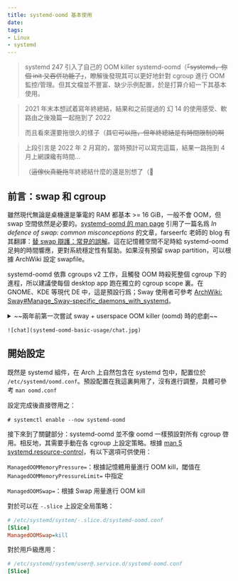 ```yaml
---
title: systemd-oomd 基本使用
date:
tags: 
- Linux
- systemd
---
```


> systemd 247 引入了自己的 OOM killer systemd-oomd（~~「systemd，你個 init 又吞併功能了」~~，瞭解後發現其可以更好地針對 cgroup 進行 OOM 監控/管理。但其文檔並不豐富、缺少示例配置，於是打算介紹一下其基本使用。
>
> <!-- more -->

> 2021 年末本想試着寫年終總結，結果和之前提過的 幻 14 的使用感受、軟路由之後幾篇一起拖到了 2022
>
> 而且看來還要拖很久的樣子（~~其它可以拖，但年終總結是有時間限制的啊~~

> 上段引言是 2022 年 2 月寫的，當時預計可以寫完這篇，結果一路拖到 4 月上網課纔有時間…
>
> （~~這傢伙真能拖~~年終總結什麼的還是別想了（🌚

## 前言：swap 和 cgroup

雖然現代無論是桌機還是筆電的 RAM 都基本 >= 16 GiB，一般不會 OOM，但 swap 空間依然是必要的。[systemd-oomd 的 man page](https://man.archlinux.org/man/systemd-oomd.8#SETUP_INFORMATION) 引用了一篇名爲 *In defence of swap: common misconceptions* 的文章，farseerfc 老師的 blog 有其翻譯：[替 swap 辯護：常見的誤解](https://farseerfc.me/in-defence-of-swap.html)。這在記憶體空間不足時給 systemd-oomd 足夠的時間響應，更對系統穩定性有幫助。如果沒有預留 swap partition，可以根據 ArchWiki 設定 swapfile。

systemd-oomd 依靠 cgroups v2 工作，且觸發 OOM 時殺死整個 cgroup 下的進程，所以建議使每個 desktop app 跑在獨立的 cgroup scope 裏。在 GNOME、KDE 等現代 DE 中，這是預設行爲；Sway 使用者可參考 [ArchWiki: Sway#Manage_Sway-specific_daemons_with_systemd](https://wiki.archlinux.org/title/Sway#Manage_Sway-specific_daemons_with_systemd)。

<details>
    <summary>~~兩年前第一次嘗試 sway + userspace OOM killer (oomd) 時的悲劇~~</summary>

    ![log](systemd-oomd-basic-usage/log.jpg)
    
</details>

    ![chat](systemd-oomd-basic-usage/chat.jpg)

## 開始設定

既然是 systemd 組件，在 Arch 上自然包含在 systemd 包中，配置位於 `/etc/systemd/oomd.conf`。預設配置在我這裏夠用了，沒有進行調整，具體可參考 `man oomd.conf`

設定完成後直接啓用之：

`# systemctl enable --now systemd-oomd`

接下來到了關鍵部分：systemd-oomd 並不像 oomd 一樣預設對所有 cgroup 啓用。相反地，其需要手動在各 cgroup 上設定策略。根據 [man 5 systemd.resource-control](https://man.archlinux.org/man/systemd.resource-control.5.en)，有以下選項可供使用：

`ManagedOOMMemoryPressure=`：根據記憶體用量進行 OOM kill，閾值在 `ManagedOOMMemoryPressureLimit=` 中指定

`ManagedOOMSwap=`：根據 Swap 用量進行 OOM kill



對於可以在 `-.slice` 上設定全局策略：

```ini
# /etc/systemd/system/-.slice.d/systemd-oomd.conf
[Slice]
ManagedOOMSwap=kill
```

對於用戶級應用：

```ini
# /etc/systemd/system/user@.service.d/systemd-oomd.conf
[Slice]

```

